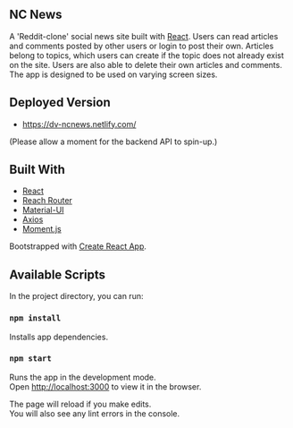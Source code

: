 ## NC News

A 'Reddit-clone' social news site built with [React](https://reactjs.org/). Users can read articles and comments posted by other users or login to post their own. Articles belong to topics, which users can create if the topic does not already exist on the site. Users are also able to delete their own articles and comments. The app is designed to be used on varying screen sizes.

## Deployed Version

- https://dv-ncnews.netlify.com/

(Please allow a moment for the backend API to spin-up.)

## Built With

- [React](https://reactjs.org/)
- [Reach Router](https://github.com/reach/router)
- [Material-UI](https://material-ui.com/)
- [Axios](https://github.com/axios/axios)
- [Moment.js](https://momentjs.com/)

Bootstrapped with [Create React App](https://github.com/facebook/create-react-app).

## Available Scripts

In the project directory, you can run:

### `npm install`

Installs app dependencies.

### `npm start`

Runs the app in the development mode.<br>
Open [http://localhost:3000](http://localhost:3000) to view it in the browser.

The page will reload if you make edits.<br>
You will also see any lint errors in the console.